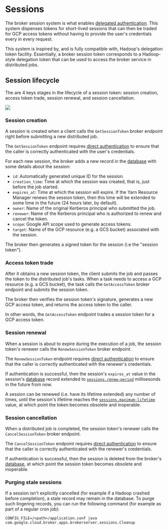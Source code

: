 # Sessions

The broker session system is what enables [delegated authentication](authentication.md#delegated-authentication).
This system dispenses tokens for short-lived sessions that can then be traded for GCP access tokens without having
to provide the user's credentials every in every request.

This system is inspired by, and is fully compatible with, Hadoop's delegation token facility. Essentially, a broker
session token corresponds to a Hadoop-style delegation token that can be used to access the broker service in
distributed jobs.

## Session lifecycle

The are 4 keys stages in the lifecycle of a session token: session creation, access token trade, session renewal,
and session cancellation.

<img src="../img/delegated-auth-architecture.svg">

### Session creation

A session is created when a client calls the `GetSessionToken` broker endpoint right before submitting a new distributed
job.

The `GetSessionToken` endpoint requires [direct authentication](authentication.md#direct-authentication) to ensure that
the caller is correctly authenticated with the user's credentials.

For each new session, the broker adds a new record in the [database](database.md) with some details about the session:

-   `id`: Automatically generated unique ID for the session.
-   `creation_time`: Time at which the session was created, that is, just before the job started.
-   `expires_at`: Time at which the session will expire. If the Yarn Resource Manager renews
    the session token, then this time will be extended to some time in the future (24 hours later, by default).
-   `owner`: Name of the original Kerberos principal who submitted the job.
-   `renewer`: Name of the Kerberos principal who is authorized to renew and cancel the token.
-   `scope`: Google API scope used to generate access tokens.
-   `target`: Name of the GCP resource (e.g. a GCS bucket) associated with the session.

The broker then generates a signed token for the session (i.e the "session token").

### Access token trade

After it obtains a new session token, the client submits the job and passes the token to the distributed job's tasks.
When a task needs to access a GCP resource (e.g. a GCS bucket), the task calls the `GetAccessToken` broker endpoint
and submits the session token.

The broker then verifies the session token's signature, generates a new GCP access token, and returns the access
token to the caller.

In other words, the `GetAccessToken` endpoint trades a session token for a GCP access token.

### Session renewal

When a session is about to expire during the execution of a job, the session token's renewer calls the
`RenewSessionToken` broker endpoint.

The `RenewSessionToken` endpoint requires [direct authentication](authentication.md#direct-authentication) to ensure
that the caller is correctly authenticated with the renewer's credentials.

If authentication is successful, then the session's `expires_at` value in the session's [database](database.md) record
extended to [`sessions.renew-period`](settings.md#sessionsrenew-period) millisesonds in the future from now.

A session can be renewed (i.e. have its lifetime extended) any number of times, until the session's lifetime reaches the
[`sessions.maximum-lifetime`](settings.md#sessionsmaximum-lifetime) value, at which point the token becomes obsolete and
inoperable.

### Session cancellation

When a distributed job is completed, the session token's renewer calls the `CancelSessionToken` broker endpoint.

The `CancelSessionToken` endpoint requires [direct authentication](authentication.md#direct-authentication) to ensure
that the caller is correctly authenticated with the renewer's credentials.

If authentication is successful, then the session is deleted from the broker's [database](database.md), at which point
the session token becomes obsolete and inoperable.

### Purging stale sessions

If a session isn't explicitly cancelled (for example if a Hadoop crashed before completion), a stale record may remain
in the database. To purge such lingering records, you can run the following command (for example as part of a regular
cron job):

```shell
CONFIG_FILE=/<path>/application.conf java com.google.cloud.broker.apps.brokerserver.sessions.Cleanup
```
